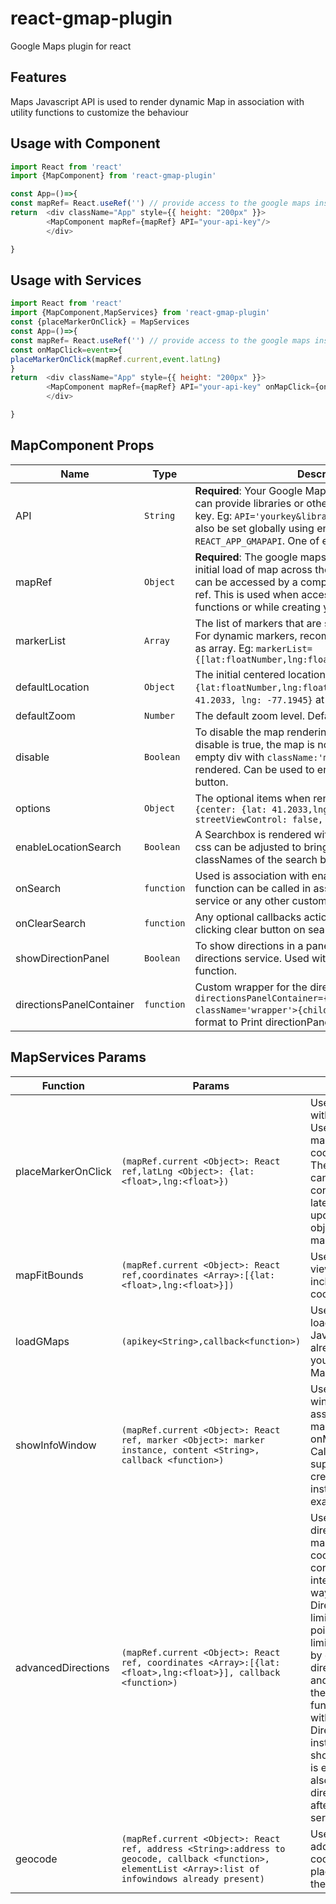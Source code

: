 # react-gmap-plugin
Google Maps plugin for react


## Features
Maps Javascript API is used to render dynamic Map in association with utility functions to customize the behaviour

## Usage with Component

```js
import React from 'react'
import {MapComponent} from 'react-gmap-plugin'

const App=()=>{
const mapRef= React.useRef('') // provide access to the google maps instance anywhere in the component
return  <div className="App" style={{ height: "200px" }}>
        <MapComponent mapRef={mapRef} API="your-api-key"/>
        </div>

}


```
## Usage with Services

```js
import React from 'react'
import {MapComponent,MapServices} from 'react-gmap-plugin'
const {placeMarkerOnClick} = MapServices
const App=()=>{
const mapRef= React.useRef('') // provide access to the google maps instance anywhere in the component
const onMapClick=event=>{
placeMarkerOnClick(mapRef.current,event.latLng)
}
return  <div className="App" style={{ height: "200px" }}>
        <MapComponent mapRef={mapRef} API="your-api-key" onMapClick={onMapClick}/>
        </div>

}


```
## MapComponent Props

|Name | Type | Description
|---|---|---
API|`String`|**Required**: Your Google Maps API Key. Additionally you can provide libraries or other query params after the key. Eg: `API='yourkey&library=places,geometry'`. Can also be set globally using env variable `REACT_APP_GMAPAPI`. One of either is mandatory
mapRef|`Object`|**Required**: The google maps instance is created on the initial load of map across the application.The instance can be accessed by a component by passign a React ref. This is used when accessing the MapServices functions or while creating your own Services
markerList|`Array`|The list of markers that are shown in the map at a time. For dynamic markers, recommended to keep in a state as array. Eg: ``` markerList={[lat:floatNumber,lng:floatNumber,...anyOtherKeys]}  ```
defaultLocation|`Object`|The initial centered location when map is rendered. `{lat:floatNumber,lng:floatNumber}`. Default:`{lat: 41.2033, lng: -77.1945}` at Pennsylvania.
defaultZoom|`Number`| The default zoom level. Default: `6`
disable|`Boolean`|To disable the map rendering. Default:`false`. When disable is true, the map is not rendered instead an empty div with `className:'map-optional-container'` is rendered. Can be used to enable map on click of a button.
options|`Object`|The optional items when rendering the map. Default: `{center: {lat: 41.2033,lng: -77.1945}, zoom: 6, streetViewControl: false, mapTypeControl: false }`
enableLocationSearch|`Boolean`|A Searchbox is rendered with the map. Default: `false`. css can be adjusted to bring the required UI using the classNames of the search box
onSearch|`function`| Used is association with enableLocationSearch. The function can be called in association with geocode service or any other custom functionalities
onClearSearch|`function`|Any optional callbacks actions. The input is cleared on clicking clear button on search box by default
showDirectionPanel|`Boolean`| To show directions in a panel after calling the directions service. Used with directionsPanelContainer function.
directionsPanelContainer|`function`|Custom wrapper for the directionPanel. Eg: `directionsPanelContainer={(child)=><div className='wrapper'>{child}</div> }`.Made in this format to Print directionPanel with additional wrappers

## MapServices Params

Function|Params|Description
----|---|---
placeMarkerOnClick| `(mapRef.current <Object>: React ref,latLng <Object>: {lat:<float>,lng:<float>})`|Used in association with `onMapClick`. Used to place a marker at coordinate of click. The markers places cannot be controlled later.Suggest to update a state object containing markers
mapFitBounds|`(mapRef.current <Object>: React ref,coordinates <Array>:[{lat:<float>,lng:<float>}])`|Used to fit the viewport so as to include all the coordinates
loadGMaps|`(apikey<String>,callback<function>)`| Used for dynamic loading of Maps Javascript API. Is already called if you import MapCoponent
showInfoWindow|`(mapRef.current <Object>: React ref, marker <Object>: marker instance, content <String>, callback <function>)`| Used to display info window in association with a marker(like onMarkerClick). Callback function is supplied with the created infowindow instance See examples for usage
advancedDirections|`(mapRef.current <Object>: React ref, coordinates <Array>:[{lat:<float>,lng:<float>}], callback <function>)`| Used to render direction in the map. The coordinates corresponds to the intermediate waypoints. Directions API have limitation of 25 way point. But this limitation is handled by calling batch direction requests and joining them in the map. callback function is supplied with the DirectionRenderer instance. If showDirectionPanel is enabled, this will also give a directions panel after calling this service
geocode|`(mapRef.current <Object>: React ref, address <String>:address to geocode, callback <function>, elementList <Array>:list of infowindows already present)`| Used to convert address to coordiantes and place marker on the coordinate.



